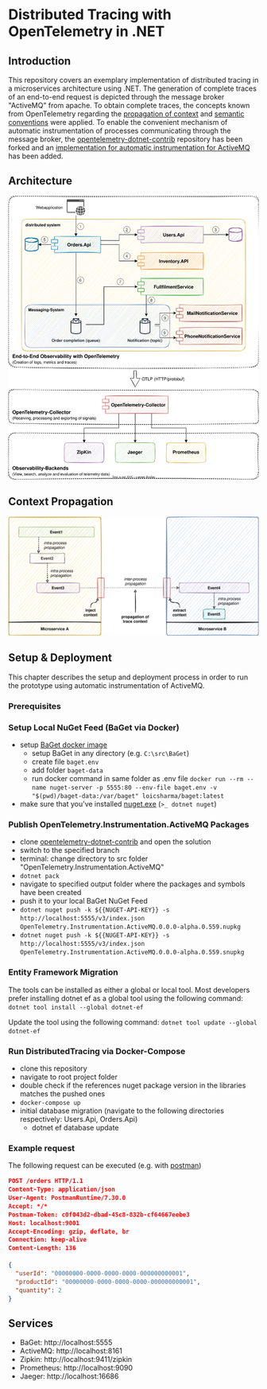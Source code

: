 # Distributed Tracing with OpenTelemetry in .NET
## Introduction
This repository covers an exemplary implementation of distributed tracing in a microservices architecture using .NET. The generation of complete traces of an end-to-end request is depicted through the message broker "ActiveMQ" from apache. To obtain complete traces, the concepts known from OpenTelemetry regarding the [propagation of context](https://opentelemetry.io/docs/reference/specification/context/api-propagators/) and [semantic conventions](https://opentelemetry.io/docs/reference/specification/trace/semantic_conventions/messaging/) were applied. To enable the convenient mechanism of automatic instrumentation of processes communicating through the message broker, the [opentelemetry-dotnet-contrib](https://github.com/open-telemetry/opentelemetry-dotnet-contrib) repository has been forked and an [implementation for automatic instrumentation for ActiveMQ](https://github.com/gruabamike/opentelemetry-dotnet-contrib/tree/feature/activemq-instrumentation) has been added.

## Architecture
![Alt prototype architecture](./docs/images/architecture.svg)

## Context Propagation
![Alt context propagation](./docs/images/context_propagation.svg)

## Setup & Deployment
This chapter describes the setup and deployment process in order to run the prototype using automatic instrumentation of ActiveMQ.

### Prerequisites
### Setup Local NuGet Feed (BaGet via Docker)

* setup [BaGet docker image](https://loic-sharma.github.io/BaGet/installation/docker/)
    * setup BaGet in any directory (e.g. ```C:\src\BaGet```)
    * create file ```baget.env```
    * add folder ```baget-data```
    * run docker command in same folder as .env file ```docker run --rm --name nuget-server -p 5555:80 --env-file baget.env -v "$(pwd)/baget-data:/var/baget" loicsharma/baget:latest```
* make sure that you've installed [nuget.exe](https://www.nuget.org/downloads) (```>_ dotnet nuget```)

### Publish OpenTelemetry.Instrumentation.ActiveMQ Packages
* clone [opentelemetry-dotnet-contrib](https://github.com/gruabamike/opentelemetry-dotnet-contrib/tree/feature/activemq-instrumentation) and open the solution
* switch to the specified branch
* terminal: change directory to src folder "OpenTelemetry.Instrumentation.ActiveMQ"
* ```dotnet pack```
* navigate to specified output folder where the packages and symbols have been created
* push it to your local BaGet NuGet Feed 
* ```dotnet nuget push -k ${{NUGET-API-KEY}} -s http://localhost:5555/v3/index.json OpenTelemetry.Instrumentation.ActiveMQ.0.0.0-alpha.0.559.nupkg```
* ```dotnet nuget push -k ${{NUGET-API-KEY}} -s http://localhost:5555/v3/index.json OpenTelemetry.Instrumentation.ActiveMQ.0.0.0-alpha.0.559.snupkg```

### Entity Framework Migration
The tools can be installed as either a global or local tool. Most developers prefer installing dotnet ef as a global tool using the following command:
```dotnet tool install --global dotnet-ef```

Update the tool using the following command:
```dotnet tool update --global dotnet-ef```

### Run DistributedTracing via Docker-Compose
* clone this repository
* navigate to root project folder
* double check if the references nuget package version in the libraries matches the pushed ones
* ```docker-compose up```
* initial database migration (navigate to the following directories respectively: Users.Api, Orders.Api)
    * dotnet ef database update

### Example request
The following request can be executed (e.g. with [postman](https://www.postman.com/))

```json
POST /orders HTTP/1.1
Content-Type: application/json
User-Agent: PostmanRuntime/7.30.0
Accept: */*
Postman-Token: c0f043d2-dbad-45c8-832b-cf64667eebe3
Host: localhost:9001
Accept-Encoding: gzip, deflate, br
Connection: keep-alive
Content-Length: 136
 
{
  "userId": "00000000-0000-0000-0000-000000000001",
  "productId": "00000000-0000-0000-0000-000000000001",
  "quantity": 2
}
```

## Services
* BaGet: http://localhost:5555
* ActiveMQ: http://localhost:8161
* Zipkin: http://localhost:9411/zipkin
* Prometheus: http://localhost:9090
* Jaeger: http://localhost:16686
